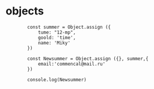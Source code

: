 # objects

            const summer = Object.assign ({
                tume: "12-mp",
                goold: 'time',
                name: 'Miky'
            })

            const Newsummer = Object.assign ({}, summer,{
                email:'commencal@mail.ru'
            })

            console.log(Newsummer)
